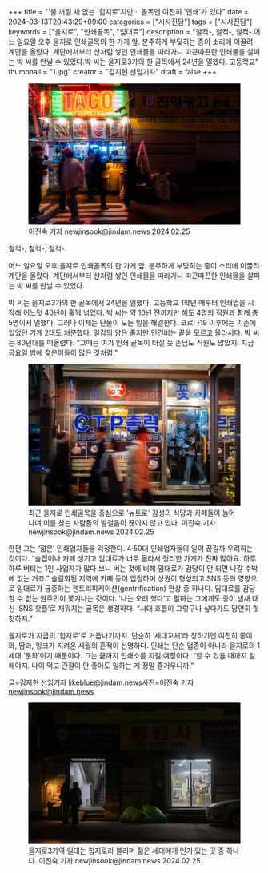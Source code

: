 +++
title = "'불 꺼질 새 없는 '힙지로'지만··· 골목엔 여전히 '인쇄'가 있다"
date = 2024-03-13T20:43:29+09:00
categories = ["시사진담"]
tags = ["시사진담"]
keywords = ["을지로", "인쇄골목", "임대료"]
description = "철컥-, 철컥-, 철컥-.어느 일요일 오후 을지로 인쇄골목의 한 가게 앞. 분주하게 부딪히는 종이 소리에 이끌려 계단을 올랐다. 계단에서부터 산처럼 쌓인 인쇄물을 따라가니 따끈따끈한 인쇄물을 살피는 박 씨를 만날 수 있었다.박 씨는 을지로3가의 한 골목에서 24년을 일했다. 고등학교"
thumbnail = "1.jpg"
creator = "김지현 선임기자"
draft = false
+++

<figure>
  <img src="1.jpg" alt="no image" />
  <figcaption>이진숙 기자 newjinsook@jindam.news 2024.02.25</figcaption>
</figure>


철컥-, 철컥-, 철컥-.

어느 일요일 오후 을지로 인쇄골목의 한 가게 앞. 분주하게 부딪히는 종이 소리에 이끌려 계단을 올랐다. 계단에서부터 산처럼 쌓인 인쇄물을 따라가니 따끈따끈한 인쇄물을 살피는 박 씨를 만날 수 있었다.

박 씨는 을지로3가의 한 골목에서 24년을 일했다. 고등학교 1학년 때부터 인쇄업을 시작해 어느덧 40년이 훌쩍 넘었다. 박 씨는 약 10년 전까지만 해도 4명의 직원과 함께 총 5명이서 일했다. 그러나 이제는 단둘이 모든 일을 해결한다. 코로나19 이후에는 기존에 있었던 기계 2대도 처분했다. 일감의 양은 줄지만 인건비는 끝을 모르고 올라서다. 박 씨는 80년대를 떠올렸다. “그때는 여기 인쇄 골목이 터질 듯 손님도 직원도 많았지. 지금 금요일 밤에 젊은이들이 많은 것처럼.”

<figure>
  <img src="2.jpg" alt="no image" />
  <figcaption>최근 을지로 인쇄골목을 중심으로 '뉴트로' 감성의 식당과 카페들이 늘어나며 이를 찾는 사람들의 발걸음이 끊이지 않고 있다. 이진숙 기자 newjinsook@jindam.news 2024.02.25</figcaption>
</figure>


한편 그는 ‘젊은’ 인쇄업자들을 걱정한다. 4·50대 인쇄업자들의 일이 끊길까 우려하는 것이다. “술집이나 카페 생기고 임대료가 너무 올라서 정리한 가게가 진짜 많아요. 하루하루 버티는 1인 사업자가 많다 보니 버는 것에 비해 임대료가 감당이 안 되면 나갈 수밖에 없는 거죠.” 슬럼화된 지역에 카페 등이 입점하며 상권이 형성되고 SNS 등의 영향으로 임대료가 급증하는 젠트리피케이션(gentrification) 현상 중 하나다. 임대료를 감당할 수 없는 원주민이 쫓겨나는 것이다. ‘나는 오래 했다’고 말하는 그에게도 종이 냄새 대신 ‘SNS 핫플’로 채워지는 골목은 생경하다. “시대 흐름이 그렇구나 싶다가도 당연히 헛헛하지.”

을지로가 지금의 ‘힙지로’로 거듭나기까지. 단순히 ‘세대교체’라 칭하기엔 여전히 종이와, 땀과, 잉크가 지켜온 세월의 흔적이 선명하다. 인쇄는 단순 업종이 아니라 을지로의 1세대 ‘문화’이기 때문이다. 그는 끝까지 인쇄소를 지킬 예정이다. “할 수 있을 때까지 일해야지. 나이 먹고 관절이 안 좋아도 일하는 게 정말 즐거우니까.”

글=김지현 선임기자 likeblue@jindam.news사진=이진숙 기자 newjinsook@jindam.news

<figure>
  <img src="3.jpg" alt="no image" />
  <figcaption>을지로3가역 일대는 힙지로라 불리며 젊은 세대에게 인기 있는 곳 중 하나다. 이진숙 기자 newjinsook@jindam.news 2024.02.25</figcaption>
</figure>



